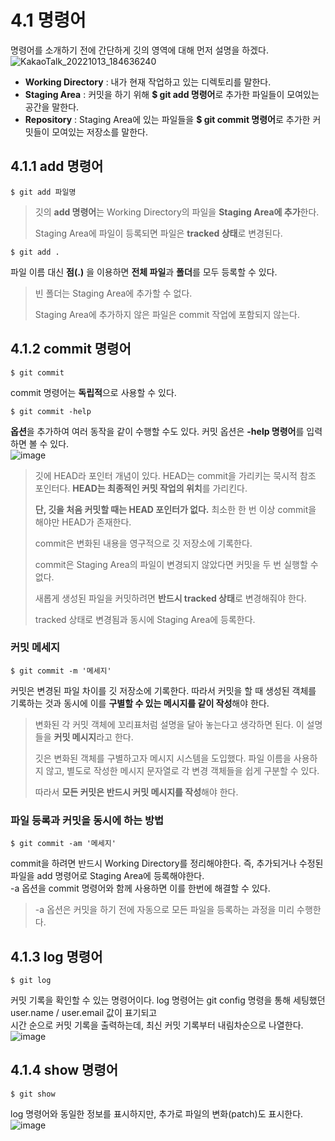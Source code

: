 # 4.1 명령어
명령어를 소개하기 전에 간단하게 깃의 영역에 대해 먼저 설명을 하겠다.
![KakaoTalk_20221013_184636240](https://user-images.githubusercontent.com/106071689/195563886-3b0c7200-af5e-43a9-852b-70b02af78acf.jpg)


- **Working Directory** :  내가 현재 작업하고 있는 디렉토리를 말한다.
- **Staging Area** : 커밋을 하기 위해 **$ git add 명령어**로 추가한 파일들이 모여있는 공간을 말한다.
- **Repository** : Staging Area에 있는 파일들을 **$ git commit 명령어**로 추가한 커밋들이 모여있는 저장소를 말한다.

## 4.1.1 add 명령어
    $ git add 파일명
> 깃의 **add 명령어**는 Working Directory의 파일을 **Staging Area에 추가**한다.  
> 
> Staging Area에 파일이 등록되면 파일은 **tracked 상태**로 변경된다.    

    $ git add .
파일 이름 대신 **점(.)** 을 이용하면 **전체 파일**과 **폴더**를 모두 등록할 수 있다.  
> 빈 폴더는 Staging Area에 추가할 수 없다.  
> 
> Staging Area에 추가하지 않은 파일은 commit 작업에 포함되지 않는다.   

## 4.1.2 commit 명령어
    $ git commit
commit 명령어는 **독립적**으로 사용할 수 있다.  

    $ git commit -help
**옵션**을 추가하여 여러 동작을 같이 수행할 수도 있다. 커밋 옵션은 **-help 명령어**를 입력하면 볼 수 있다.  
![image](https://user-images.githubusercontent.com/106071689/195594643-c39c67f8-3cb0-49b7-8450-e64823633aed.png)

> 깃에 HEAD라 포인터 개념이 있다. 
> HEAD는 commit을 가리키는 묵시적 참조 포인터다. 
> **HEAD는 최종적인 커밋 작업의 위치**를 가리킨다.  
> 
> **단, 깃을 처음 커밋할 때는 HEAD 포인터가 없다.** 
> 최소한 한 번 이상 commit을 해야만 HEAD가 존재한다.  
> 
> commit은 변화된 내용을 영구적으로 깃 저장소에 기록한다.  
> 
> commit은 Staging Area의 파일이 변경되지 않았다면 커밋을 두 번 실행할 수 없다.  
> 
> 새롭게 생성된 파일을 커밋하려면 **반드시 tracked 상태**로 변경해줘야 한다.  
> 
> tracked 상태로 변경됨과 동시에 Staging Area에 등록한다.
### 커밋 메세지
    $ git commit -m '메세지'
커밋은 변경된 파일 차이를 깃 저장소에 기록한다. 따라서 커밋을 할 때 생성된 객체를 기록하는 것과 동시에 이를 **구별할 수 있는 메시지를 같이 작성**해야 한다.  
> 
> 변화된 각 커밋 객체에 꼬리표처럼 설명을 달아 놓는다고 생각하면 된다. 이 설명들을 **커밋 메시지**라고 한다.  
> 
> 깃은 변화된 객체를 구별하고자 메시지 시스템을 도입했다. 파일 이름을 사용하지 않고, 별도로 작성한 메시지 문자열로 각 변경 객체들을 쉽게 구분할 수 있다.  
> 
> 따라서 **모든 커밋은 반드시 커밋 메시지를 작성**해야 한다.  

### 파일 등록과 커밋을 동시에 하는 방법
    $ git commit -am '메세지'
commit을 하려면 반드시 Working Directory를 정리해야한다. 즉, 추가되거나 수정된 파일을 add 명령어로 Staging Area에 등록해야한다.  
-a 옵션을 commit 명령어와 함께 사용하면 이를 한번에 해결할 수 있다.
> -a 옵션은 커밋을 하기 전에 자동으로 모든 파일을 등록하는 과정을 미리 수행한다.
## 4.1.3 log 명령어
    $ git log 
커밋 기록을 확인할 수 있는 명령어이다. log 명령어는 git config 명령을 통해 세팅했던 user.name / user.email 값이 표기되고  
시간 순으로 커밋 기록을 출력하는데, 최신 커밋 기록부터 내림차순으로 나열한다.
![image](https://user-images.githubusercontent.com/106071689/195601361-4d997264-3ea8-4de2-bd2c-0258f43911c5.png)
## 4.1.4 show 명령어
    $ git show 
log 명령어와 동일한 정보를 표시하지만, 추가로 파일의 변화(patch)도 표시한다.
![image](https://user-images.githubusercontent.com/106071689/195602738-b21150c3-e3e9-42d8-a682-2120bafaf144.png)
